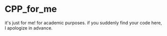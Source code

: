 # CPP_for_me
it's just for me! for academic purposes. if you suddenly find your code here, I apologize in advance.

